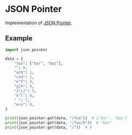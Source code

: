# JSON Pointer

Implementation of [JSON Pointer](http://tools.ietf.org/html/rfc6901).

## Example

```python
import json_pointer

data = {
    "foo": ["bar", "baz"],
    "": 0,
    "a/b": 1,
    "c%d": 2,
    "e^f": 3,
    "g|h": 4,
    "i\\j": 5,
    'k"l': 6,
    " ": 7,
    "m~n": 8,
}

print(json_pointer.get(data, "/foo"))  # ['bar', 'baz']
print(json_pointer.get(data, "/foo/0"))  # "bar"
print(json_pointer.get(data, "/"))  # 0
```
